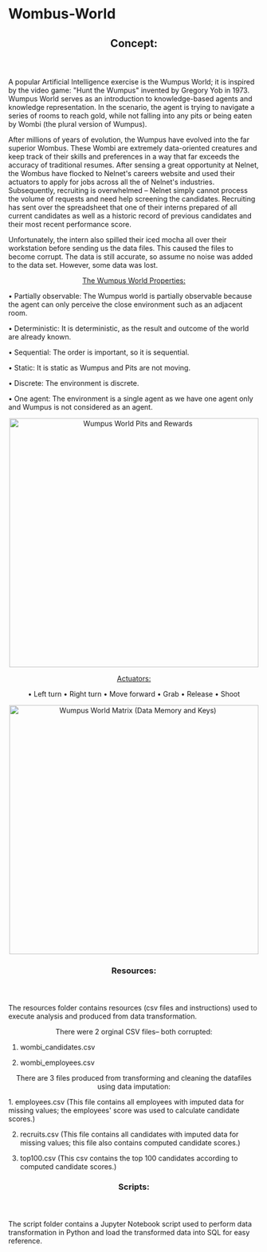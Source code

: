 # Wombus-World
<p align="center">
 <header>
   <h2>Concept:</h2>
 </header>
 </p>

   A popular Artificial Intelligence exercise is the Wumpus World; it is inspired by the video game: "Hunt the Wumpus" invented by Gregory Yob in 1973. Wumpus World serves as an introduction to knowledge-based agents and knowledge representation. In the scenario, the agent is trying to navigate a series of rooms to reach gold, while not falling into any pits or being eaten by Wombi (the plural version of Wumpus).
  
   After millions of years of evolution, the Wumpus have evolved into the far superior Wombus. These Wombi are extremely data-oriented creatures and keep track of their skills and preferences in a way that far exceeds the accuracy of traditional resumes. After sensing a great opportunity at Nelnet, the Wombus have flocked to Nelnet's careers website and used their actuators to apply for jobs across all the of Nelnet's industries. Subsequently, recruiting is overwhelmed – Nelnet simply cannot process the volume of requests and need help screening the candidates. Recruiting has sent over the spreadsheet that one of their interns prepared of all current candidates as well as a historic record of previous candidates and their most recent performance score.
  
   Unfortunately, the intern also spilled their iced mocha all over their workstation before sending us the data files. This caused the files to become corrupt. The data is still accurate, so assume no noise was added to the data set. However, some data was lost.
  
<p align="center">
                           <a href="https://www.javatpoint.com/the-wumpus-world-in-artificial-intelligence">The Wumpus World Properties:</a>
</p>
  
• Partially observable: The Wumpus world is partially observable because the agent can only perceive the close environment such as an adjacent room.

• Deterministic: It is deterministic, as the result and outcome of the world are already known.

• Sequential: The order is important, so it is sequential.

• Static: It is static as Wumpus and Pits are not moving.

• Discrete: The environment is discrete.

• One agent: The environment is a single agent as we have one agent only and Wumpus is not considered as an agent.

<p align="center">
<img width="500" src="https://repository-images.githubusercontent.com/254698189/4d035600-0afd-11eb-8052-a3f9a9d74041" alt="Wumpus World Pits and Rewards">
</p>
  
  
<p align="center">
                        <a href="https://www.javatpoint.com/the-wumpus-world-in-artificial-intelligence">Actuators:</a>  
</p>

<p align="center">  
• Left turn
• Right turn
• Move forward
• Grab
• Release
• Shoot
</p>

<p align="center">
<img width="500" src="https://www.massey.ac.nz/~mjjohnso/notes/59302/fig06.04.gif" alt="Wumpus World Matrix (Data Memory and Keys)">
</p>

<p align="center">
 <header>
<h3>Resources:</h3>
 </header>
 </p>

The resources folder contains resources (csv files and instructions) used to execute analysis and produced from data transformation. 

<p align="center">
There were 2 orginal CSV files– both corrupted:
 
1. wombi_candidates.csv
 
2. wombi_employees.csv
</p>

<p align="center">
There are 3 files produced from transforming and cleaning the datafiles using data imputation:
</p>
1. employees.csv (This file contains all employees with imputed data for missing values; the employees' score was used to calculate candidate scores.) 

2. recruits.csv (This file contains all candidates with imputed data for missing values; this file also contains computed candidate scores.)
 
3. top100.csv (This csv contains the top 100 candidates according to computed candidate scores.)

<p align="center">
 <header>
 <h3>Scripts:</h3>
 </header>
 </p>
 
 
The script folder contains a Jupyter Notebook script used to perform data transformation in Python and load the transformed data into SQL for easy reference. 
